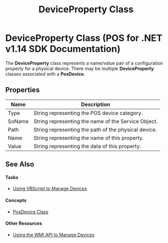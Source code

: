 ﻿---
title: DeviceProperty Class
description: DeviceProperty Class (POS for .NET v1.14 SDK Documentation)
ms.date: 03/03/2014
ms.topic: how-to
ms.custom: pos-restored-from-archive
---

# DeviceProperty Class (POS for .NET v1.14 SDK Documentation)

The **DeviceProperty** class represents a name/value pair of a configuration property for a physical device. There may be multiple **DeviceProperty** classes associated with a **PosDevice**.

## Properties

| Name   | Description                                          |
|--------|------------------------------------------------------|
| Type   | String representing the POS device category.         |
| SoName | String representing the name of the Service Object.  |
| Path   | String representing the path of the physical device. |
| Name   | String representing the name of this property.       |
| Value  | String representing the data of this property.       |

## See Also

#### Tasks

- [Using VBScript to Manage Devices](using-vbscript-to-manage-devices.md)

#### Concepts

- [PosDevice Class](posdevice-class.md)

#### Other Resources

- [Using the WMI API to Manage Devices](using-the-wmi-api-to-manage-devices.md)
